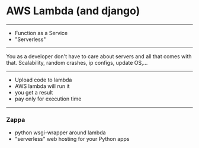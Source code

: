 # AWS Lambda (and django)

---

- Function as a Service
- "Serverless"

---

You as a developer don't have to care about servers and all that comes with that.
Scalability, random crashes, ip configs, update OS,...

---

- Upload code to lambda
- AWS lambda will run it
- you get a result
- pay only for execution time

---

### Zappa

- python wsgi-wrapper around lambda
- "serverless" web hosting for your Python apps

